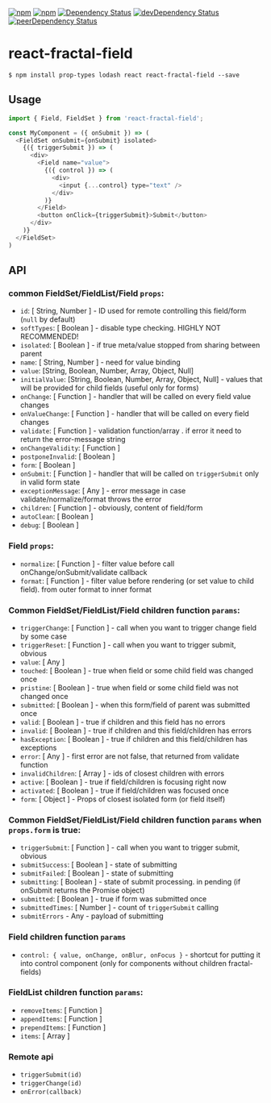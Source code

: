 [![npm](http://img.shields.io/npm/v/react-fractal-field.svg?style=flat-square)](https://www.npmjs.com/package/react-fractal-field)
[![npm](http://img.shields.io/npm/l/react-fractal-field.svg?style=flat-square)](http://opensource.org/licenses/MIT)
[![Dependency Status](https://david-dm.org/aliaksandr-master/react-fractal-field.svg?style=flat-square)](https://david-dm.org/aliaksandr-master/react-fractal-field)
[![devDependency Status](https://david-dm.org/aliaksandr-master/react-fractal-field/dev-status.svg?style=flat-square)](https://david-dm.org/aliaksandr-master/react-fractal-field#info=devDependencies)
[![peerDependency Status](https://david-dm.org/aliaksandr-master/react-fractal-field/peer-status.svg?style=flat-square)](https://david-dm.org/aliaksandr-master/react-fractal-field?type=peer)

# react-fractal-field

```shell
$ npm install prop-types lodash react react-fractal-field --save
```

## Usage

```javascript
import { Field, FieldSet } from 'react-fractal-field';

const MyComponent = ({ onSubmit }) => (
  <FieldSet onSubmit={onSubmit} isolated>
    {({ triggerSubmit }) => (
      <div>
        <Field name="value">
          {({ control }) => (
            <div>
              <input {...control} type="text" />
            </div>
          )}
        </Field>
        <button onClick={triggerSubmit}>Submit</button>
      </div>
    )}
  </FieldSet>
)
```

## API

### common FieldSet/FieldList/Field `props`:
- `id`: [ String, Number ] - ID used for remote controlling this field/form (`null` by default)
- `softTypes`: [ Boolean ] - disable type checking. HIGHLY NOT RECOMMENDED!
- `isolated`: [ Boolean ] - if true meta/value stopped from sharing between parent
- `name`: [ String, Number ] - need for value binding
- `value`: [String, Boolean, Number, Array, Object, Null]
- `initialValue`: [String, Boolean, Number, Array, Object, Null] - values that will be provided for child fields (useful only for forms)
- `onChange`: [ Function ] - handler that will be called on every field value changes
- `onValueChange`: [ Function ] - handler that will be called on every field changes
- `validate`: [ Function ] - validation function/array . if error it need to return the error-message string
- `onChangeValidity`: [ Function ]
- `postponeInvalid`: [ Boolean ]
- `form`: [ Boolean ]
- `onSubmit`: [ Function ] - handler that will be called on `triggerSubmit` only in valid form state
- `exceptionMessage`: [ Any ] - error message in case validate/normalize/format throws the error
- `children`: [ Function ] - obviously, content of field/form
- `autoClean`: [ Boolean ]
- `debug`: [ Boolean ]

### Field `props`: 
- `normalize`: [ Function ] - filter value before call onChange/onSubmit/validate callback 
- `format`: [ Function ] - filter value before rendering (or set value to child field). from outer format to inner format


### Common FieldSet/FieldList/Field children function `params`:
- `triggerChange`: [ Function ] - call when you want to trigger change field by some case
- `triggerReset`: [ Function ] - call when you want to trigger submit, obvious
- `value`: [ Any ]
- `touched`: [ Boolean ] - true when field or some child field was changed once
- `pristine`: [ Boolean ] - true when field or some child field was not changed once
- `submitted`: [ Boolean ] - when this form/field of parent was submitted once
- `valid`: [ Boolean ] - true if children and this field has no errors
- `invalid`: [ Boolean ] - true if children and this field/children has errors
- `hasException`: [ Boolean ] - true if children and this field/children has exceptions
- `error`: [ Any ] - first error are not false, that returned from validate function
- `invalidChildren`: [ Array ] - ids of closest children with errors
- `active`: [ Boolean ] - true if field/children is focusing right now
- `activated`: [ Boolean ] - true if field/children was focused once
- `form`: [ Object ] - Props of closest isolated form (or field itself)

### Common FieldSet/FieldList/Field children function `params` when `props.form` is true:
- `triggerSubmit`: [ Function ] - call when you want to trigger submit, obvious
- `submitSuccess`: [ Boolean ] - state of submitting 
- `submitFailed`: [ Boolean ] - state of submitting
- `submitting`: [ Boolean ] - state of submit processing. in pending (if onSubmit returns the Promise object)
- `submitted`: [ Boolean ] - true if form was submitted once
- `submittedTimes`: [ Number ] - count of `triggerSubmit` calling 
- `submitErrors` - Any - payload of submitting

### Field children function `params`
- `control: { value, onChange, onBlur, onFocus }` - shortcut for putting it into control component (only for components without children fractal-fields)

### FieldList children function `params`:
- `removeItems`: [ Function ]
- `appendItems`: [ Function ]
- `prependItems`: [ Function ]
- `items`: [ Array ]



### Remote api

- `triggerSubmit(id)`
- `triggerChange(id)` 
- `onError(callback)`
